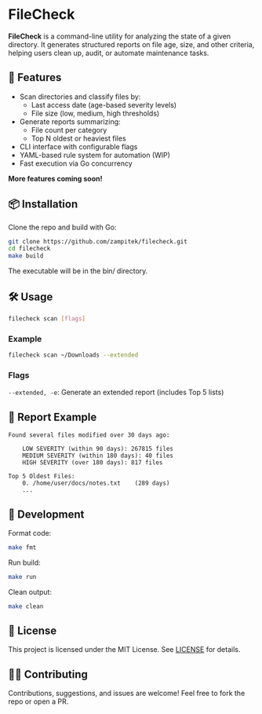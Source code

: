 # FileCheck

**FileCheck** is a command-line utility for analyzing the state of a given directory. It generates structured reports on file age, size, and other criteria, helping users clean up, audit, or automate maintenance tasks.

## 🚀 Features

- Scan directories and classify files by:
  - Last access date (age-based severity levels)
  - File size (low, medium, high thresholds)
- Generate reports summarizing:
  - File count per category
  - Top N oldest or heaviest files
- CLI interface with configurable flags
- YAML-based rule system for automation (WIP)
- Fast execution via Go concurrency

**More features coming soon!**

## 📦 Installation

Clone the repo and build with Go:

```bash
git clone https://github.com/zampitek/filecheck.git
cd filecheck
make build
```

The executable will be in the bin/ directory.


## 🛠 Usage

```bash
filecheck scan [flags]
```

### Example

```bash 
filecheck scan ~/Downloads --extended
```

### Flags

`--extended, -e`: Generate an extended report (includes Top 5 lists)

## 📁 Report Example

```
Found several files modified over 30 days ago:

    LOW SEVERITY (within 90 days): 267815 files
    MEDIUM SEVERITY (within 180 days): 40 files
    HIGH SEVERITY (over 180 days): 817 files

Top 5 Oldest Files:
    0. /home/user/docs/notes.txt    (289 days)
    ...
```

## 🧪 Development

Format code:
```bash
make fmt
```

Run build:
```bash
make run
```

Clean output:
```bash
make clean
```

## 🧾 License
This project is licensed under the MIT License. See [LICENSE](./LICENSE) for details.

## 🙋‍♂️ Contributing
Contributions, suggestions, and issues are welcome! Feel free to fork the repo or open a PR.